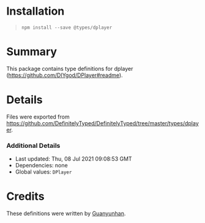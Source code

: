 # Installation
> `npm install --save @types/dplayer`

# Summary
This package contains type definitions for dplayer (https://github.com/DIYgod/DPlayer#readme).

# Details
Files were exported from https://github.com/DefinitelyTyped/DefinitelyTyped/tree/master/types/dplayer.

### Additional Details
 * Last updated: Thu, 08 Jul 2021 09:08:53 GMT
 * Dependencies: none
 * Global values: `DPlayer`

# Credits
These definitions were written by [Guanyunhan](https://github.com/Guanyunhan).
